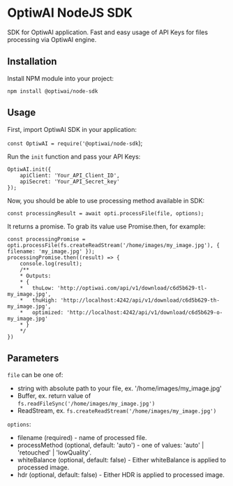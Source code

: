 # OptiwAI NodeJS SDK

SDK for OptiwAI application. Fast and easy usage of API Keys for files processing via OptiwAI engine.

## Installation

Install NPM module into your project:

`npm install @optiwai/node-sdk`

## Usage
First, import OptiwAI SDK in your application:

`const OptiwAI = require('@optiwai/node-sdk`);

Run the `init` function and pass your API Keys:
```
OptiwAI.init({
    apiClient: 'Your_API_Client_ID',
    apiSecret: 'Your_API_Secret_key'
});
```

Now, you should be able to use processing method available in SDK:

`const processingResult = await opti.processFile(file, options);`

It returns a promise. To grab its value use Promise.then, for example:
```
const processingPromise = opti.processFile(fs.createReadStream('/home/images/my_image.jpg'), { filename: 'my_image.jpg' });
processingPromise.then((result) => {
    console.log(result); 
    /**
    * Outputs:
    * { 
    *   thuLow: 'http://optiwai.com/api/v1/download/c6d5b629-tl-my_image.jpg',
    *   thuHigh: 'http://localhost:4242/api/v1/download/c6d5b629-th-my_image.jpg',
    *   optimized: 'http://localhost:4242/api/v1/download/c6d5b629-o-my_image.jpg' 
    * }
    */
})
```

## Parameters

`file` can be one of:
- string with absolute path to your file, ex. '/home/images/my_image.jpg'
- Buffer, ex. return value of `fs.readFileSync('/home/images/my_image.jpg')`
- ReadStream, ex. `fs.createReadStream('/home/images/my_image.jpg')`

`options`:
- filename (required) - name of processed file.
- processMethod (optional, default: 'auto') - one of values: 'auto' | 'retouched' | 'lowQuality'.
- whiteBalance (optional, default: false) - Either whiteBalance is applied to processed image.
- hdr (optional, default: false) - Either HDR is applied to processed image.
